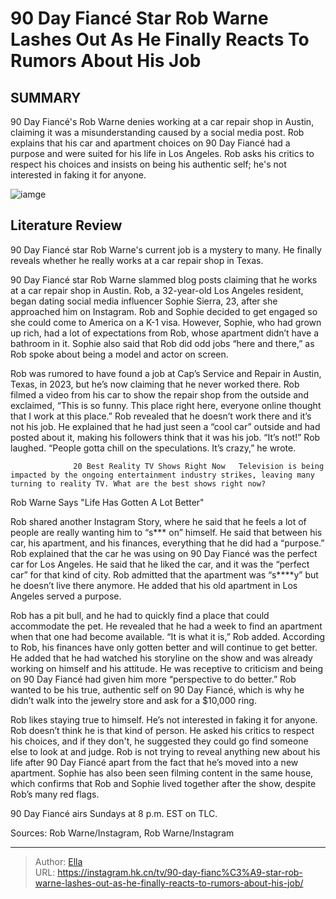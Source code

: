 # 90 Day Fiancé Star Rob Warne Lashes Out As He Finally Reacts To Rumors About His Job


## SUMMARY 



  90 Day Fiancé&#39;s Rob Warne denies working at a car repair shop in Austin, claiming it was a misunderstanding caused by a social media post.   Rob explains that his car and apartment choices on 90 Day Fiancé had a purpose and were suited for his life in Los Angeles.   Rob asks his critics to respect his choices and insists on being his authentic self; he&#39;s not interested in faking it for anyone.  

![iamge](https://static1.srcdn.com/wordpress/wp-content/uploads/2023/11/8-reasons-why-rob-is-a-walking-red-flag-on-90-day-fiance.jpg)

## Literature Review
90 Day Fiancé star Rob Warne&#39;s current job is a mystery to many. He finally reveals whether he really works at a car repair shop in Texas.




90 Day Fiancé star Rob Warne slammed blog posts claiming that he works at a car repair shop in Austin. Rob, a 32-year-old Los Angeles resident, began dating social media influencer Sophie Sierra, 23, after she approached him on Instagram. Rob and Sophie decided to get engaged so she could come to America on a K-1 visa. However, Sophie, who had grown up rich, had a lot of expectations from Rob, whose apartment didn’t have a bathroom in it. Sophie also said that Rob did odd jobs “here and there,” as Rob spoke about being a model and actor on screen.




Rob was rumored to have found a job at Cap’s Service and Repair in Austin, Texas, in 2023, but he’s now claiming that he never worked there. Rob filmed a video from his car to show the repair shop from the outside and exclaimed, “This is so funny. This place right here, everyone online thought that I work at this place.” Rob revealed that he doesn’t work there and it’s not his job. He explained that he had just seen a “cool car” outside and had posted about it, making his followers think that it was his job. “It’s not!” Rob laughed. “People gotta chill on the speculations. It’s crazy,” he wrote.

                  20 Best Reality TV Shows Right Now   Television is being impacted by the ongoing entertainment industry strikes, leaving many turning to reality TV. What are the best shows right now?    


 Rob Warne Says &#34;Life Has Gotten A Lot Better&#34; 
          




Rob shared another Instagram Story, where he said that he feels a lot of people are really wanting him to “s*** on” himself. He said that between his car, his apartment, and his finances, everything that he did had a “purpose.” Rob explained that the car he was using on 90 Day Fiancé was the perfect car for Los Angeles. He said that he liked the car, and it was the “perfect car” for that kind of city. Rob admitted that the apartment was “s****y” but he doesn’t live there anymore. He added that his old apartment in Los Angeles served a purpose.


 

Rob has a pit bull, and he had to quickly find a place that could accommodate the pet. He revealed that he had a week to find an apartment when that one had become available. “It is what it is,” Rob added. According to Rob, his finances have only gotten better and will continue to get better. He added that he had watched his storyline on the show and was already working on himself and his attitude. He was receptive to criticism and being on 90 Day Fiancé had given him more “perspective to do better.” Rob wanted to be his true, authentic self on 90 Day Fiancé, which is why he didn’t walk into the jewelry store and ask for a $10,000 ring.




Rob likes staying true to himself. He’s not interested in faking it for anyone. Rob doesn’t think he is that kind of person. He asked his critics to respect his choices, and if they don&#39;t, he suggested they could go find someone else to look at and judge. Rob is not trying to reveal anything new about his life after 90 Day Fiancé apart from the fact that he’s moved into a new apartment. Sophie has also been seen filming content in the same house, which confirms that Rob and Sophie lived together after the show, despite Rob’s many red flags.



90 Day Fiancé airs Sundays at 8 p.m. EST on TLC.




Sources: Rob Warne/Instagram, Rob Warne/Instagram



---

> Author: [Ella](https://instagram.hk.cn/)  
> URL: https://instagram.hk.cn/tv/90-day-fianc%C3%A9-star-rob-warne-lashes-out-as-he-finally-reacts-to-rumors-about-his-job/  

